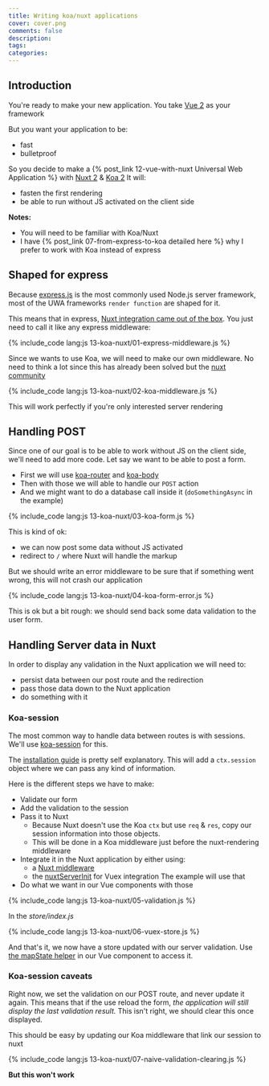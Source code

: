 ```yaml
---
title: Writing koa/nuxt applications
cover: cover.png
comments: false
description:
tags:
categories:
---
```


## Introduction

You're ready to make your new application.
You take [Vue 2](https://vuejs.org/) as your framework

But you want your application to be:

- fast
- bulletproof

So you decide to make a {% post_link 12-vue-with-nuxt Universal Web Application %} with [Nuxt 2](https://nuxtjs.org/) & [Koa 2](https://koajs.com/)
It will:

- fasten the first rendering
- be able to run without JS activated on the client side

<!-- more -->

**Notes:**

- You will need to be familiar with Koa/Nuxt
- I have {% post_link 07-from-express-to-koa detailed here %} why I prefer to work with Koa instead of express

## Shaped for express

Because [express.js](https://expressjs.com/) is the most commonly used Node.js server framework, most of the UWA frameworks `render function` are shaped for it.

This means that in express, [Nuxt integration came out of the box](https://github.com/nuxt/create-nuxt-app/blob/master/template/server/index-express.js).
You just need to call it like any express middleware:

{% include_code lang:js 13-koa-nuxt/01-express-middleware.js %}

Since we wants to use Koa, we will need to make our own middleware.
No need to think a lot since this has already been solved but the [nuxt community](https://github.com/nuxt/create-nuxt-app/blob/master/template/server/index-koa.js)

{% include_code lang:js 13-koa-nuxt/02-koa-middleware.js %}

This will work perfectly if you're only interested server rendering

## Handling POST

Since one of our goal is to be able to work without JS on the client side, we'll need to add more code.
Let say we want to be able to post a form.

- First we will use [koa-router](https://www.npmjs.com/package/koa-router) and [koa-body](https://www.npmjs.com/package/koa-body)
- Then with those we will able to handle our `POST` action
- And we might want to do a database call inside it (`doSomethingAsync` in the example)

{% include_code lang:js 13-koa-nuxt/03-koa-form.js %}

This is kind of ok:

- we can now post some data without JS activated
- redirect to `/` where Nuxt will handle the markup

But we should write an error middleware to be sure that if something went wrong, this will not crash our application

{% include_code lang:js 13-koa-nuxt/04-koa-form-error.js %}

This is ok but a bit rough: we should send back some data validation to the user form.

## Handling Server data in Nuxt

In order to display any validation in the Nuxt application we will need to:

- persist data between our post route and the redirection
- pass those data down to the Nuxt application
- do something with it

### Koa-session

The most common way to handle data between routes is with sessions.
We'll use [koa-session](https://www.npmjs.com/package/koa-session) for this.

The [installation guide](https://www.npmjs.com/package/koa-session#example) is pretty self explanatory.
This will add a `ctx.session` object where we can pass any kind of information.

Here is the different steps we have to make:

- Validate our form
- Add the validation to the session
- Pass it to Nuxt
  - Because Nuxt doesn't use the Koa `ctx` but use `req` & `res`, copy our session information into those objects.
  - This will be done in a Koa middleware just before the nuxt-rendering middleware
- Integrate it in the Nuxt application by either using:
  - a [Nuxt middleware](https://nuxtjs.org/examples/middleware/)
  - the [nuxtServerInit](https://nuxtjs.org/guide/vuex-store#the-nuxtserverinit-action) for Vuex integration
    The example will use that
- Do what we want in our Vue components with those

{% include_code lang:js 13-koa-nuxt/05-validation.js %}

In the _store/index.js_

{% include_code lang:js 13-koa-nuxt/06-vuex-store.js %}

And that's it, we now have a store updated with our server validation.
Use [the mapState helper](https://vuex.vuejs.org/guide/state.html#the-mapstate-helper) in our Vue component to access it.

### Koa-session caveats

Right now, we set the validation on our POST route, and never update it again.
This means that if the use reload the form, _the application will still display the last validation result._
This isn't right, we should clear this once displayed.

This should be easy by updating our Koa middleware that link our session to nuxt

{% include_code lang:js 13-koa-nuxt/07-naive-validation-clearing.js %}

**But this won't work**
